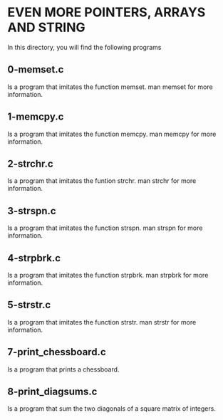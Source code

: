 # EVEN MORE POINTERS, ARRAYS AND STRING

In this directory, you will find the following programs

## 0-memset.c

Is a program that imitates the function memset. man memset for more information.

## 1-memcpy.c

Is a program that imitates the function memcpy. man memcpy for more information.

## 2-strchr.c

Is a program that imitates the funtion strchr. man strchr for more information.

## 3-strspn.c

Is a program that imitates the function strspn. man strspn for more information.

## 4-strpbrk.c

Is a program that imitates the function strpbrk. man strpbrk for more information.

## 5-strstr.c

Is a program that imitates the function strstr. man strstr for more information.

## 7-print_chessboard.c

Is a program that prints a chessboard.

## 8-print_diagsums.c

Is a program that sum the two diagonals of a square matrix of integers.


